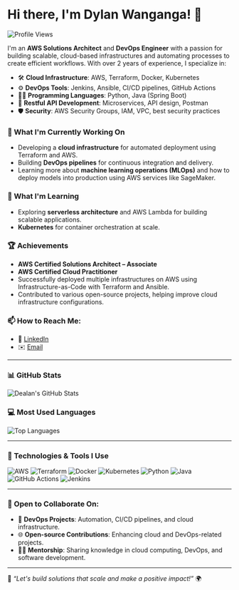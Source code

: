 # Hi there, I'm Dylan Wanganga! 👋

![Profile Views](https://komarev.com/ghpvc/?username=DealanWanganga&color=blueviolet)

I'm an **AWS Solutions Architect** and **DevOps Engineer** with a passion for building scalable, cloud-based infrastructures and automating processes to create efficient workflows. With over 2 years of experience, I specialize in:

- 🛠 **Cloud Infrastructure**: AWS, Terraform, Docker, Kubernetes
- ⚙️ **DevOps Tools**: Jenkins, Ansible, CI/CD pipelines, GitHub Actions
- 🧑‍💻 **Programming Languages**: Python, Java (Spring Boot)
- 🚀 **Restful API Development**: Microservices, API design, Postman
- 🛡 **Security**: AWS Security Groups, IAM, VPC, best security practices

### 🚀 What I'm Currently Working On
- Developing a **cloud infrastructure** for automated deployment using Terraform and AWS.
- Building **DevOps pipelines** for continuous integration and delivery.
- Learning more about **machine learning operations (MLOps)** and how to deploy models into production using AWS services like SageMaker.

### 🌱 What I'm Learning
- Exploring **serverless architecture** and AWS Lambda for building scalable applications.
- **Kubernetes** for container orchestration at scale.

### 🏆 Achievements
- **AWS Certified Solutions Architect – Associate**
- **AWS Certified Cloud Practitioner**
- Successfully deployed multiple infrastructures on AWS using Infrastructure-as-Code with Terraform and Ansible.
- Contributed to various open-source projects, helping improve cloud infrastructure configurations.

### 📫 How to Reach Me:
- 💼 [LinkedIn](https://www.linkedin.com/in/dealanwanganga/)
- ✉️ [Email](mailto:dealan.wanganga@example.com)
---

### 📊 GitHub Stats

![Dealan's GitHub Stats](https://github-readme-stats.vercel.app/api?username=DealanWanganga&show_icons=true&theme=radical&count_private=true)

### 💻 Most Used Languages

![Top Languages](https://github-readme-stats.vercel.app/api/top-langs/?username=DealanWanganga&layout=compact&theme=radical)

---

### 🧰 Technologies & Tools I Use
![AWS](https://img.shields.io/badge/AWS-%23FF9900.svg?style=flat&logo=amazon-aws&logoColor=white)
![Terraform](https://img.shields.io/badge/Terraform-%235835CC.svg?style=flat&logo=terraform&logoColor=white)
![Docker](https://img.shields.io/badge/Docker-%230db7ed.svg?style=flat&logo=docker&logoColor=white)
![Kubernetes](https://img.shields.io/badge/Kubernetes-%23326ce5.svg?style=flat&logo=kubernetes&logoColor=white)
![Python](https://img.shields.io/badge/Python-%233776AB.svg?style=flat&logo=python&logoColor=white)
![Java](https://img.shields.io/badge/Java-%23ED8B00.svg?style=flat&logo=java&logoColor=white)
![GitHub Actions](https://img.shields.io/badge/GitHub_Actions-%232671E5.svg?style=flat&logo=github-actions&logoColor=white)
![Jenkins](https://img.shields.io/badge/Jenkins-%23D24939.svg?style=flat&logo=jenkins&logoColor=white)

---

### 🤝 Open to Collaborate On:
- 🔧 **DevOps Projects**: Automation, CI/CD pipelines, and cloud infrastructure.
- 🌐 **Open-source Contributions**: Enhancing cloud and DevOps-related projects.
- 🧑‍🏫 **Mentorship**: Sharing knowledge in cloud computing, DevOps, and software development.

---

💬 *“Let's build solutions that scale and make a positive impact!”* 🌍

